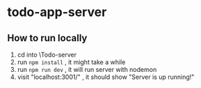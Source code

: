 # todo-app-server

## How to run locally
1. cd into \Todo-server
2. run `npm install` , it might take a while
3. run `npm run dev` , it will run server with nodemon
4. visit "localhost:3001/" , it should show "Server is up running!"
 
